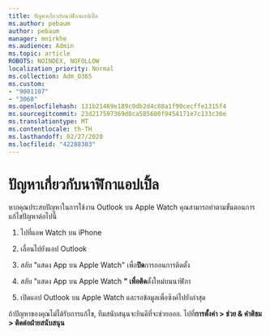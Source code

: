 ```yaml
---
title: ปัญหาเกี่ยวกับนาฬิกาแอปเปิ้ล
ms.author: pebaum
author: pebaum
manager: mnirkhe
ms.audience: Admin
ms.topic: article
ROBOTS: NOINDEX, NOFOLLOW
localization_priority: Normal
ms.collection: Adm_O365
ms.custom:
- "9001107"
- "3068"
ms.openlocfilehash: 131b21469e189c0db2d4c88a1f90cecffe1315f4
ms.sourcegitcommit: 23d217597369d0ca585600f9454171e7c133c30e
ms.translationtype: MT
ms.contentlocale: th-TH
ms.lasthandoff: 02/27/2020
ms.locfileid: "42288303"
---
```

# <a name="trouble-with-the-apple-watch"></a>ปัญหาเกี่ยวกับนาฬิกาแอปเปิ้ล

หากคุณประสบปัญหาในการใช้งาน Outlook บน Apple Watch คุณสามารถทำตามขั้นตอนการแก้ไขปัญหาต่อไปนี้ 

1. ไปที่แอพ Watch บน iPhone

2. เลื่อนไปยังแอป Outlook

3. สลับ "แสดง App บน Apple Watch" เพื่อ**ปิด**การถอนการติดตั้ง

4. สลับ "แสดง App บน Apple Watch **" เพื่อติด**ตั้งใหม่บนนาฬิกา

5. เปิดแอป Outlook บน Apple Watch และรอข้อมูลเพื่อซิงค์ไปยังล่าสุด 

ถ้าปัญหาของคุณไม่ได้รับการแก้ไข, ทีมสนับสนุนจะยินดีที่จะช่วยออก. ไปที่**การตั้งค่า > ช่วย & คำติชม > ติดต่อฝ่ายสนับสนุน** 